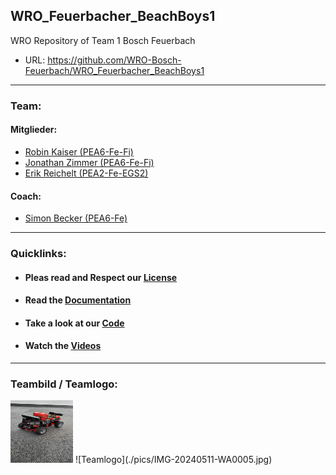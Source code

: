 ## WRO_Feuerbacher_BeachBoys1
WRO Repository of Team 1 Bosch Feuerbach
- URL: https://github.com/WRO-Bosch-Feuerbach/WRO_Feuerbacher_BeachBoys1

---

### Team:
#### Mitglieder:
 - [Robin Kaiser (PEA6-Fe-Fi)](mailto:Robin.Kaiser@de.bosch.com)
 - [Jonathan Zimmer (PEA6-Fe-Fi)](mailto:Jonathan.Zimmer@de.bosch.com)
 - [Erik Reichelt (PEA2-Fe-EGS2)](mailto:Erik.Reichelt@de.bosch.com)
#### Coach:
 - [Simon Becker (PEA6-Fe)](mailto:simon.becker@de.bosch.com)

---

### Quicklinks:
- #### Pleas read and Respect our [License](./License)

- #### Read the [Documentation](./DOCUMENTATION.md)

- #### Take a look at our [Code](./CODE.md)

- #### Watch the [Videos](./VIDEOS.md)

---

### Teambild / Teamlogo:
<img src="./pics/IMG-20240511-WA0005.jpg" alt="Teamlogo" width="100" height="100">
![Teamlogo](./pics/IMG-20240511-WA0005.jpg)